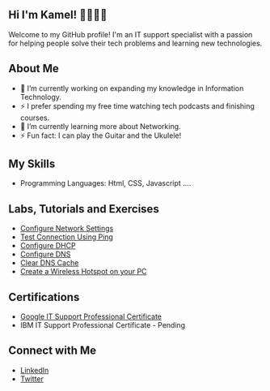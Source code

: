 ## Hi I'm Kamel! 🧑🏽‍💻👋

Welcome to my GitHub profile! 
I'm an IT support specialist with a passion for helping people solve their tech problems and learning new technologies.

## About Me
- 🔭 I’m currently working on expanding my knowledge in Information Technology.
- ⚡ I prefer spending my free time watching tech podcasts and finishing courses.
- 🌱 I’m currently learning more about Networking.
- ⚡ Fun fact: I can play the Guitar and the Ukulele!

## My Skills
- Programming Languages: Html, CSS, Javascript ....


## Labs, Tutorials and Exercises
- [Configure Network Settings](https://github.com/KamelAdjei/Configure-Network-Settings-in-Windows)
- [Test Connection Using Ping](https://github.com/KamelAdjei/Test-Connection-Using-Ping)
- [Configure DHCP](https://github.com/KamelAdjei/Configure-DHCP-in-Windows) 
- [Configure DNS](https://github.com/KamelAdjei/Configure-DNS-in-Windows)
- [Clear DNS Cache](https://github.com/KamelAdjei/How-to-Clear-DNS-Cache) 
- [Create a Wireless Hotspot on your PC](https://github.com/KamelAdjei/Make-your-Computer-a-Wireless-Hotspot) 

## Certifications
- [Google IT Support Professional Certificate](https://www.credly.com/badges/5c2fe081-85f2-4f06-8d04-b5bb4e992f18/linked_in_profile)
- IBM IT Support Professional Certificate - Pending



## Connect with Me
- [LinkedIn](https://www.linkedin.com/in/kameldadjei/)
- [Twitter](https://x.com/kaymelaj)
